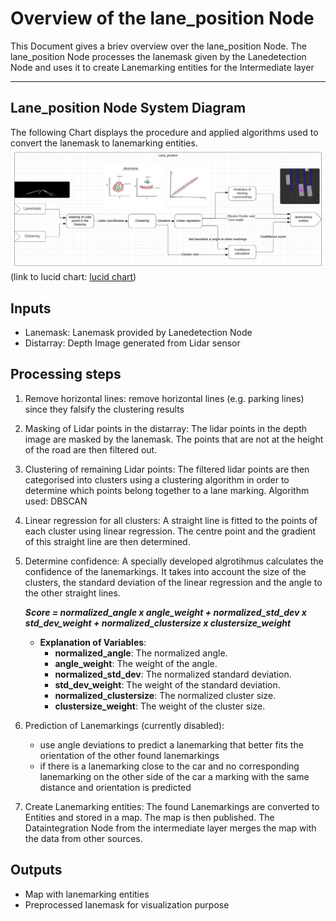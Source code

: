 # Overview of the lane_position Node

This Document gives a briev overview over the lane_position Node.
The lane_position Node processes the lanemask given by the Lanedetection Node and uses it to create Lanemarking entities for the Intermediate layer

---

## Lane_position Node System Diagram

The following Chart displays the procedure and applied algorithms used to convert the lanemask to lanemarking entities.
![lane_position Node System Diagram](../assets/perception/Overview_lane_position_node.jpg)
(link to lucid chart: [lucid chart](https://lucid.app/lucidchart/34e9aa95-5fb3-4d83-b53f-6d6a3f4748c2/edit?viewport_loc=5190%2C-3952%2C1690%2C703%2C0_0&invitationId=inv_83e27eed-e730-4607-836b-0e863cd2b511))

## Inputs

- Lanemask: Lanemask provided by Lanedetection Node
- Distarray: Depth Image generated from Lidar sensor

## Processing steps

1. Remove horizontal lines:
    remove horizontal lines (e.g. parking lines) since they falsify the clustering results

2. Masking of Lidar points in the distarray:
    The lidar points in the depth image are masked by the lanemask. The points that are not at the height of the road are then filtered out.

3. Clustering of remaining Lidar points:
    The filtered lidar points are then categorised into clusters using a clustering algorithm in order to determine which points belong together to a lane marking. Algorithm used: DBSCAN

4. Linear regression for all clusters:
    A straight line is fitted to the points of each cluster using linear regression. The centre point and the gradient of this straight line are then determined.

5. Determine confidence:
    A specially developed algrotihmus calculates the confidence of the lanemarkings. It takes into account the size of the clusters, the standard deviation of the linear regression and the angle to the other straight lines.

    ***Score = normalized_angle x angle_weight + normalized_std_dev x std_dev_weight + normalized_clustersize x clustersize_weight***

    - **Explanation of Variables**:
        - **normalized_angle**: The normalized angle.
        - **angle_weight**: The weight of the angle.
        - **normalized_std_dev**: The normalized standard deviation.
        - **std_dev_weight**: The weight of the standard deviation.
        - **normalized_clustersize**: The normalized cluster size.
        - **clustersize_weight**: The weight of the cluster size.

6. Prediction of Lanemarkings (currently disabled):
    - use angle deviations to predict a lanemarking that better fits the orientation of the other found lanemarkings
    - if there is a lanemarking close to the car and no corresponding lanemarking on the other side of the car a marking with the same distance and orientation is predicted

7. Create Lanemarking entities:
    The found Lanemarkings are converted to Entities and stored in a map. The map is then published.
    The Dataintegration Node from the intermediate layer merges the map with the data from other sources.

## Outputs

- Map with lanemarking entities
- Preprocessed lanemask for visualization purpose
